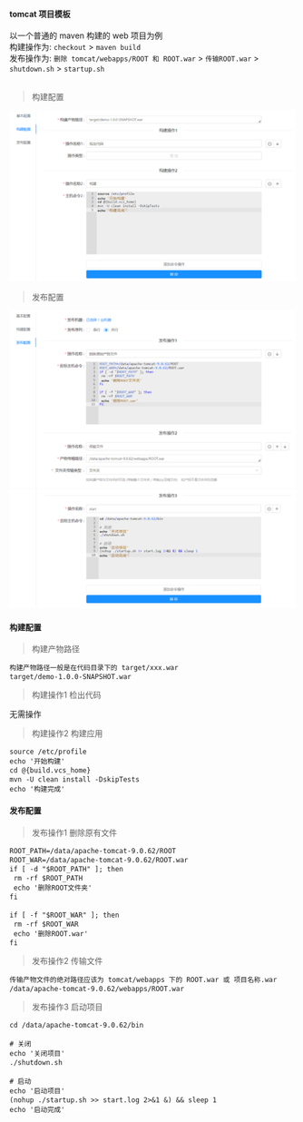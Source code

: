 #### tomcat 项目模板

以一个普通的 maven 构建的 web 项目为例  
构建操作为: `checkout` > `maven build`  
发布操作为: `删除 tomcat/webapps/ROOT 和 ROOT.war` > `传输ROOT.war` > `shutdown.sh` > `startup.sh`  
<br/>

> 构建配置

![构建配置](../assert/img/template_tomcat_build.png "构建配置")

> 发布配置

![发布配置1](../assert/img/template_tomcat_release_1.png "发布配置1")
![发布配置2](../assert/img/template_tomcat_release_2.png "发布配置2")

#### 构建配置

> 构建产物路径

```
构建产物路径一般是在代码目录下的 target/xxx.war
target/demo-1.0.0-SNAPSHOT.war
```  

> 构建操作1 检出代码

无需操作

> 构建操作2 构建应用

```
source /etc/profile
echo '开始构建'
cd @{build.vcs_home}
mvn -U clean install -DskipTests
echo '构建完成'
```

#### 发布配置

> 发布操作1 删除原有文件

```
ROOT_PATH=/data/apache-tomcat-9.0.62/ROOT
ROOT_WAR=/data/apache-tomcat-9.0.62/ROOT.war
if [ -d "$ROOT_PATH" ]; then
 rm -rf $ROOT_PATH
 echo '删除ROOT文件夹'
fi

if [ -f "$ROOT_WAR" ]; then
 rm -rf $ROOT_WAR
 echo '删除ROOT.war'
fi
```

> 发布操作2 传输文件

```
传输产物文件的绝对路径应该为 tomcat/webapps 下的 ROOT.war 或 项目名称.war
/data/apache-tomcat-9.0.62/webapps/ROOT.war
```

> 发布操作3 启动项目

```
cd /data/apache-tomcat-9.0.62/bin

# 关闭
echo '关闭项目'
./shutdown.sh

# 启动
echo '启动项目'
(nohup ./startup.sh >> start.log 2>&1 &) && sleep 1
echo '启动完成'
```

